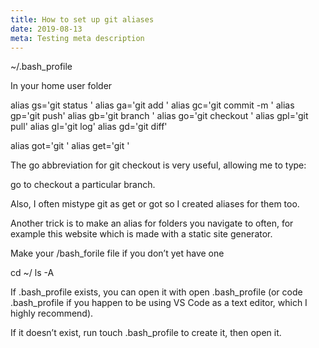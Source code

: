 ```yaml
---
title: How to set up git aliases
date: 2019-08-13
meta: Testing meta description
---
```


~/.bash_profile

 

In your home user folder

 

alias gs='git status '
alias ga='git add '
alias gc='git commit -m '
alias gp='git push'
alias gb='git branch '
alias go='git checkout '
alias gpl='git pull'
alias gl='git log'
alias gd='git diff'
 
alias got='git '
alias get='git '
 

The go abbreviation for git checkout is very useful, allowing me to type:

go <branch>
to checkout a particular branch.

Also, I often mistype git as get or got so I created aliases for them too.

 

Another trick is to make an alias for folders you navigate to often, for example this website which is made with a static site generator.

 

 

Make your /bash_forile file if you don’t yet have one

cd ~/ ls -A

If .bash_profile exists, you can open it with open .bash_profile (or code .bash_profile if you happen to be using VS Code as a text editor, which I highly recommend).

If it doesn’t exist, run touch .bash_profile to create it, then open it.